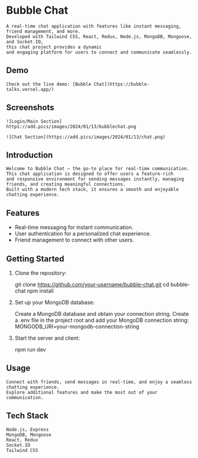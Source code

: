 # Bubble Chat

    A real-time chat application with features like instant messaging, friend management, and more. 
    Developed with Tailwind CSS, React, Redux, Node.js, MongoDB, Mongoose, and Socket.IO,
    this chat project provides a dynamic 
    and engaging platform for users to connect and communicate seamlessly.

## Demo

    Check out the live demo: [Bubble Chat](https://bubble-talks.vercel.app/)

## Screenshots

    ![Login/Main Section]
    https://add.pics/images/2024/01/13/bubblechat.png

    ![Chat Section](https://add.pics/images/2024/01/13/chat.png)

## Introduction

    Welcome to Bubble Chat – the go-to place for real-time communication.
    This chat application is designed to offer users a feature-rich 
    and responsive environment for sending messages instantly, managing friends, and creating meaningful connections. 
    Built with a modern tech stack, it ensures a smooth and enjoyable chatting experience.

## Features

- Real-time messaging for instant communication.
- User authentication for a personalized chat experience.
- Friend management to connect with other users.

## Getting Started

1. Clone the repository:

   git clone https://github.com/your-username/bubble-chat.git
   cd bubble-chat
   npm install

2. Set up your MongoDB database:

    Create a MongoDB database and obtain your connection string.
    Create a .env file in the project root and add your MongoDB connection string:
        MONGODB_URI=your-mongodb-connection-string
3. Start the server and client:

    npm run dev

## Usage

    Connect with friends, send messages in real-time, and enjoy a seamless chatting experience.
    Explore additional features and make the most out of your communication.

## Tech Stack
    Node.js, Express
    MongoDB, Mongoose
    React, Redux
    Socket.IO
    Tailwind CSS


